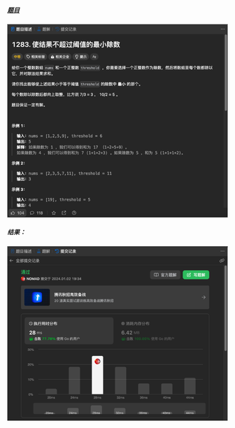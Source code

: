 ##### [题目](https://leetcode.cn/problems/find-the-smallest-divisor-given-a-threshold/description/)
![pic](img.png)
##### 结果：
![pic](result.png)